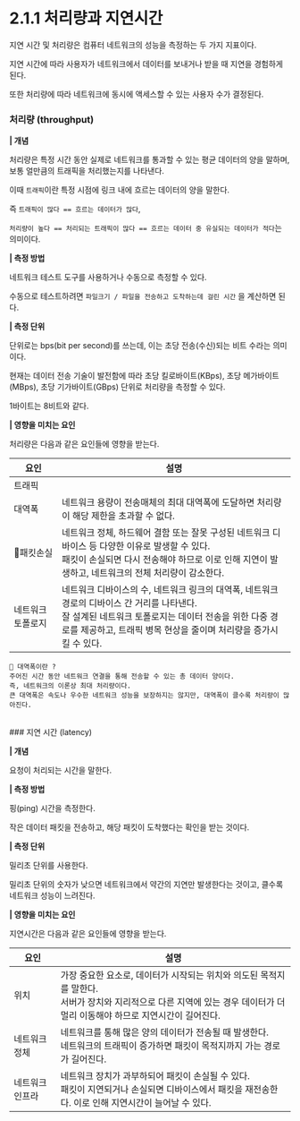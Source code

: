 # 2.1.1 처리량과 지연시간

지연 시간 및 처리량은 컴퓨터 네트워크의 성능을 측정하는 두 가지 지표이다.

지연 시간에 따라 사용자가 네트워크에서 데이터를 보내거나 받을 때 지연을 경험하게 된다.

또한 처리량에 따라 네트워크에 동시에 액세스할 수 있는 사용자 수가 결정된다.

### 처리량 (throughput)

<b> | 개념 </b>

처리량은 특정 시간 동안 실제로 네트워크를 통과할 수 있는 평균 데이터의 양을 말하며, 보통 얼만큼의 트래픽을 처리했는지를 나타낸다.

이때 `트래픽`이란 특정 시점에 링크 내에 흐르는 데이터의 양을 말한다.

즉 `트래픽이 많다 == 흐르는 데이터가 많다`,

`처리량이 높다 == 처리되는 트래픽이 많다 == 흐르는 데이터 중 유실되는 데이터가 적다`는 의미이다.

<b> | 측정 방법 </b>

네트워크 테스트 도구를 사용하거나 수동으로 측정할 수 있다.

수동으로 테스트하려면 `파일크기 / 파일을 전송하고 도착하는데 걸린 시간` 을 계산하면 된다.

<b> | 측정 단위 </b>

단위로는 bps(bit per second)를 쓰는데, 이는 초당 전송(수신)되는 비트 수라는 의미이다.

현재는 데이터 전송 기술이 발전함에 따라 초당 킬로바이트(KBps), 초당 메가바이트(MBps), 초당 기가바이트(GBps) 단위로 처리량을 측정할 수 있다.

1바이트는 8비트와 같다.

<b> | 영향을 미치는 요인 </b>

처리량은 다음과 같은 요인들에 영향을 받는다.

| 요인              | 설명                                                                                                                                                                                                                           |
| ----------------- | ------------------------------------------------------------------------------------------------------------------------------------------------------------------------------------------------------------------------------ |
| 트래픽            |                                                                                                                                                                                                                                |
| 대역폭            | 네트워크 용량이 전송매체의 최대 대역폭에 도달하면 처리량이 해당 제한을 초과할 수 없다.                                                                                                                                         |
| 패킷손실          | 네트워크 정체, 하드웨어 결함 또는 잘못 구성된 네트워크 디바이스 등 다양한 이유로 발생할 수 있다. <br />패킷이 손실되면 다시 전송해야 하므로 이로 인해 지연이 발생하고, 네트워크의 전체 처리량이 감소한다.                      |
| 네트워크 토폴로지 | 네트워크 디바이스의 수, 네트워크 링크의 대역폭, 네트워크 경로의 디바이스 간 거리를 나타낸다. <br/> 잘 설계된 네트워크 토폴로지는 데이터 전송을 위한 다중 경로를 제공하고, 트래픽 병목 현상을 줄이며 처리량을 증가시킬 수 있다. |

```
🥸 대역폭이란 ?
주어진 시간 동안 네트워크 연결을 통해 전송할 수 있는 총 데이터 양이다.
즉, 네트워크의 이론상 최대 처리량이다.
큰 대역폭은 속도나 우수한 네트워크 성능을 보장하지는 않지만, 대역폭이 클수록 처리량이 많아진다.
```

<br />
### 지연 시간 (latency)

<b> | 개념 </b>

요청이 처리되는 시간을 말한다.

<b> | 측정 방법 </b>

핑(ping) 시간을 측정한다.

작은 데이터 패킷을 전송하고, 해당 패킷이 도착했다는 확인을 받는 것이다.

<b> | 측정 단위 </b>

밀리초 단위를 사용한다.

밀리초 단위의 숫자가 낮으면 네트워크에서 약간의 지연만 발생한다는 것이고, 클수록 네트워크 성능이 느려진다.

<b> | 영향을 미치는 요인 </b>

지연시간은 다음과 같은 요인들에 영향을 받는다.

| 요인            | 설명                                                                                                                                                                             |
| --------------- | -------------------------------------------------------------------------------------------------------------------------------------------------------------------------------- |
| 위치            | 가장 중요한 요소로, 데이터가 시작되는 위치와 의도된 목적지를 말한다. <br /> 서버가 장치와 지리적으로 다른 지역에 있는 경우 데이터가 더 멀리 이동해야 하므로 지연시간이 길어진다. |
| 네트워크 정체   | 네트워크를 통해 많은 양의 데이터가 전송될 때 발생한다. <br /> 네트워크의 트래픽이 증가하면 패킷이 목적지까지 가는 경로가 길어진다.                                               |
| 네트워크 인프라 | 네트워크 장치가 과부하되어 패킷이 손실될 수 있다. <br /> 패킷이 지연되거나 손실되면 디바이스에서 패킷을 재전송한다. 이로 인해 지연시간이 늘어날 수 있다.                         |
